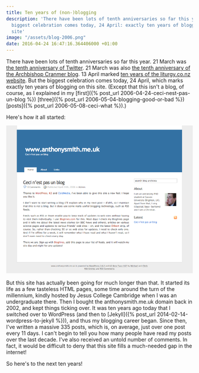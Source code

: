 ```yaml
---
title: Ten years of (non-)blogging
description: 'There have been lots of tenth anniversaries so far this year. But the
  biggest celebration comes today, 24 April: exactly ten years of blogging on this
  site'
image: "/assets/blog-2006.png"
date: 2016-04-24 16:47:16.364406000 +01:00
---
```

There have been lots of tenth anniversaries so far this year. 21 March was [the tenth anniversary of Twitter](https://blog.twitter.com/2016/thank-you-love-twitter). 21 March was also [the tenth anniversary of the Archbishop Cranmer blog](http://archbishopcranmer.com/archbishop-cranmer-10-years-of-religio-political-edification-and-enlightenment/). 13 April marked [ten years of the liturgy.co.nz website](http://liturgy.co.nz/celebrating-10-years-online). But the biggest celebration comes today, 24 April, which marks exactly ten years of blogging on this site. (Except that this isn't a blog, of course, as I explained in my [first]({% post_url 2006-04-24-ceci-nest-pas-un-blog %}) [three]({% post_url 2006-05-04-blogging-good-or-bad %}) [posts]({% post_url 2006-05-08-ceci-what %}).)

Here's how it all started:

[![Ceci n'est pas un blog](/assets/blog-2006.png)](/assets/blog-2006.png "Ceci n'est pas un blog")

But this site has actually been going for much longer than that. It started its life as a few tasteless HTML pages, some time around the turn of the millennium, kindly hosted by Jesus College Cambridge when I was an undergraduate there. Then I bought the anthonysmith.me.uk domain back in 2002, and kept things ticking over. It was ten years ago today that I switched over to WordPress (and then to [Jekyll]({% post_url 2014-02-14-wordpress-to-jekyll %})), and thus my blogging career began. Since then, I've written a massive 335 posts, which is, on average, just over one post every 11 days. I can't begin to tell you how many people have read my posts over the last decade. I've also received an untold number of comments. In fact, it would be difficult to deny that this site fills a much-needed gap in the internet!

So here's to the next ten years!
